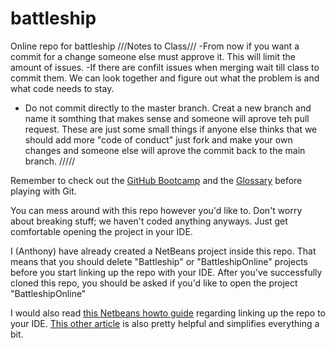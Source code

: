 # battleship
Online repo for battleship
///Notes to Class///
-From now if you want a commit for a change someone else must approve it. This will limit the amount of issues.
-If there are confilt issues when merging wait till class to commit them. We can look together and figure out what the problem is and what code needs to stay.
- Do not commit directly to the master branch. Creat a new branch and name it somthing that makes sense and someone will aprove teh pull request.
These are just some small things if anyone else thinks that we should add more "code of conduct" just fork and make your own changes and someone else will aprove the commit back to the main branch.
/////

Remember to check out the [GitHub Bootcamp](https://help.github.com/categories/bootcamp/) and the [Glossary](https://help.github.com/articles/github-glossary/) before playing with Git.

You can mess around with this repo however you'd like to. Don't worry about breaking stuff; we haven't coded anything anyways. Just get comfortable opening the project in your IDE. 

I (Anthony) have already created a NetBeans project inside this repo. That means that you should delete "Battleship" or "BattleshipOnline" projects before you start linking up the repo with your IDE. After you've successfully cloned this repo, you should be asked if you'd like to open the project "BattleshipOnline"

I would also read [this Netbeans howto guide](https://netbeans.org/kb/docs/ide/git.html) regarding linking up the repo to your IDE. [This other article](https://github.com/benrbray/AdamBots-FIRST-2013-Robot-Code/wiki/How-To-Use-Git-&-Integrate-Git-With-NetBeans) is also pretty helpful and simplifies everything a bit.

